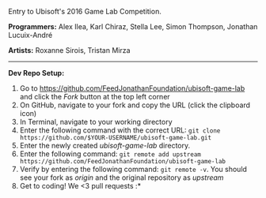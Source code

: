 Entry to Ubisoft's 2016 Game Lab Competition.

**Programmers:** Alex Ilea, Karl Chiraz, Stella Lee, Simon Thompson, Jonathan Lucuix-André

**Artists:** Roxanne Sirois, Tristan Mirza

------------------

**Dev Repo Setup:**

1. Go to https://github.com/FeedJonathanFoundation/ubisoft-game-lab and click the *Fork* button at the top left corner 
2. On GitHub, navigate to your fork and copy the URL (click the clipboard icon)
3. In Terminal, navigate to your working directory
4. Enter the following command with the correct URL: ```git clone https://github.com/$YOUR-USERNAME/ubisoft-game-lab.git```
5. Enter the newly created *ubisoft-game-lab* directory.
6. Enter the following command: ```git remote add upstream https://github.com/FeedJonathanFoundation/ubisoft-game-lab```
7. Verify by entering the following command: ```git remote -v```. You should see your fork as *origin* and the original repository as *upstream*  
8. Get to coding! We <3 pull requests :*




